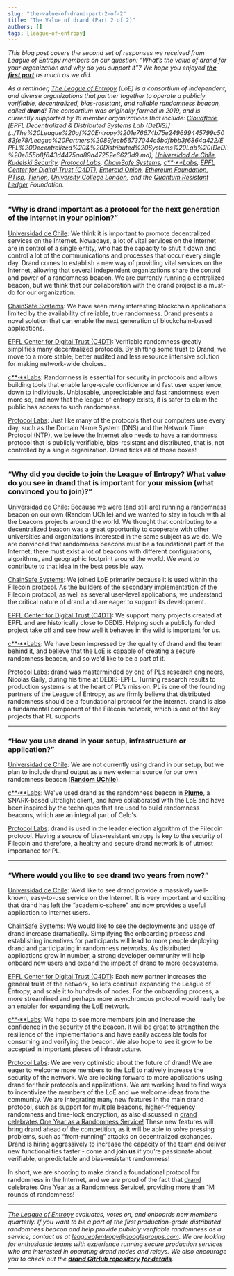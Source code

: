 ```yaml
---
slug: "the-value-of-drand-part-2-of-2"
title: "The Value of drand (Part 2 of 2)"
authors: []
tags: [league-of-entropy]
---
```


*This blog post covers the second set of responses we received from League of Entropy members on our question: “What’s the value of drand for your organization and why do you support it”? We hope you enjoyed [**the first part**](The%20Value%20of%20drand%20(Part%201%20of%202)%200cc0bb5ecb6d471da62152370180701b.md) as much as we did.* 

*As a reminder, [The League of Entropy](https://www.notion.so/The-League-of-Entropy-1e76674b75e249699445799c5083fe78?pvs=21) (LoE) is a consortium of independent, and diverse organizations that partner together to operate a publicly verifiable, decentralized, bias-resistant, and reliable randomness beacon, called **drand**! The consortium was originally formed in 2019, and is currently supported by 16 member organizations that include: [Cloudflare](../The%20League%20of%20Entropy%201e76674b75e249699445799c5083fe78/League%20Partners%2089fecb56737044e5bdfbbb3f6864a422/Cloudflare%2012bbcd90be5f4e42af18599f65019e7e.md), [EPFL Decentralized & Distributed Systems Lab (DeDiS)](../The%20League%20of%20Entropy%201e76674b75e249699445799c5083fe78/League%20Partners%2089fecb56737044e5bdfbbb3f6864a422/EPFL%20Decentralized%20&%20Distributed%20Systems%20Lab%20(DeDi%20e855b8f643d4475aa89a47252e6623d9.md), [Universidad de Chile](../The%20League%20of%20Entropy%201e76674b75e249699445799c5083fe78/League%20Partners%2089fecb56737044e5bdfbbb3f6864a422/Universidad%20de%20Chile%2027708a6027104c3ba708e2d8d7508a66.md), [Kudelski Security](../The%20League%20of%20Entropy%201e76674b75e249699445799c5083fe78/League%20Partners%2089fecb56737044e5bdfbbb3f6864a422/Kudelski%20Security%20d800657770494c6cb39cffb5480407a4.md), [Protocol Labs](../The%20League%20of%20Entropy%201e76674b75e249699445799c5083fe78/League%20Partners%2089fecb56737044e5bdfbbb3f6864a422/Protocol%20Labs%209e18324379574803918146d996c24df5.md), [ChainSafe Systems](../The%20League%20of%20Entropy%201e76674b75e249699445799c5083fe78/League%20Partners%2089fecb56737044e5bdfbbb3f6864a422/ChainSafe%20Systems%20480ac8864a33408dae64fad706c38a8e.md), [c**·**Labs](../The%20League%20of%20Entropy%201e76674b75e249699445799c5083fe78/League%20Partners%2089fecb56737044e5bdfbbb3f6864a422/c%C2%B7Labs%208125559f2fb44804b9e6ca63da70f6b6.md), [EPFL Center for Digital Trust (C4DT)](../The%20League%20of%20Entropy%201e76674b75e249699445799c5083fe78/League%20Partners%2089fecb56737044e5bdfbbb3f6864a422/EPFL%20Center%20for%20Digital%20Trust%20(C4DT)%20dc94bcdadab64950aa1e6bc96cb1e39a.md), [Emerald Onion](../The%20League%20of%20Entropy%201e76674b75e249699445799c5083fe78/League%20Partners%2089fecb56737044e5bdfbbb3f6864a422/Emerald%20Onion%20e22d8bdb07ef4198b283d0436bcc9cf4.md), [Ethereum Foundation](../The%20League%20of%20Entropy%201e76674b75e249699445799c5083fe78/League%20Partners%2089fecb56737044e5bdfbbb3f6864a422/Ethereum%20Foundation%20184fc01bc464488c9570eb543d6c386a.md), [PTisp](../The%20League%20of%20Entropy%201e76674b75e249699445799c5083fe78/League%20Partners%2089fecb56737044e5bdfbbb3f6864a422/PTisp%20f8fa38c9c36d4b4bbbb40fe785e9ae12.md), [Tierion](../The%20League%20of%20Entropy%201e76674b75e249699445799c5083fe78/League%20Partners%2089fecb56737044e5bdfbbb3f6864a422/Tierion%205b38e1b289f44e9d87498eddb788d38f.md), [University College London](../The%20League%20of%20Entropy%201e76674b75e249699445799c5083fe78/League%20Partners%2089fecb56737044e5bdfbbb3f6864a422/University%20College%20London%20af818bec61a542daa950596f01fddf09.md), and the [Quantum Resistant Ledger](../The%20League%20of%20Entropy%201e76674b75e249699445799c5083fe78/League%20Partners%2089fecb56737044e5bdfbbb3f6864a422/Quantum%20Resistant%20Ledger%20b3e60c968098435790c3718f85ed3057.md) Foundation.*

---

### **“Why is drand important as a protocol for the next generation of the Internet in your opinion?”**

[Universidad de Chile](../The%20League%20of%20Entropy%201e76674b75e249699445799c5083fe78/League%20Partners%2089fecb56737044e5bdfbbb3f6864a422/Universidad%20de%20Chile%2027708a6027104c3ba708e2d8d7508a66.md): We think it is important to promote decentralized services on the Internet. Nowadays, a lot of vital services on the Internet are in control of a single entity, who has the capacity to shut it down and control a lot of the communications and processes that occur every single day. Drand comes to establish a new way of providing vital services on the Internet, allowing that several independent organizations share the control and power of a randomness beacon. We are currently running a centralized beacon, but we think that our collaboration with the drand project is a must-do for our organization.

[ChainSafe Systems](../The%20League%20of%20Entropy%201e76674b75e249699445799c5083fe78/League%20Partners%2089fecb56737044e5bdfbbb3f6864a422/ChainSafe%20Systems%20480ac8864a33408dae64fad706c38a8e.md): We have seen many interesting blockchain applications limited by the availability of reliable, true randomness. Drand presents a novel solution that can enable the next generation of blockchain-based applications.

[EPFL Center for Digital Trust (C4DT)](../The%20League%20of%20Entropy%201e76674b75e249699445799c5083fe78/League%20Partners%2089fecb56737044e5bdfbbb3f6864a422/EPFL%20Center%20for%20Digital%20Trust%20(C4DT)%20dc94bcdadab64950aa1e6bc96cb1e39a.md): Verifiable randomness greatly simplifies many decentralized protocols. By shifting some trust to Drand, we move to a more stable, better audited and less resource intensive solution for making network-wide choices.

[c**·**Labs](../The%20League%20of%20Entropy%201e76674b75e249699445799c5083fe78/League%20Partners%2089fecb56737044e5bdfbbb3f6864a422/c%C2%B7Labs%208125559f2fb44804b9e6ca63da70f6b6.md): Randomness is essential for security in protocols and allows building tools that enable large-scale confidence and fast user experience, down to individuals. Unbiasable, unpredictable and fast randomness even more so, and now that the league of entropy exists, it is safer to claim the public has access to such randomness.

[Protocol Labs](../The%20League%20of%20Entropy%201e76674b75e249699445799c5083fe78/League%20Partners%2089fecb56737044e5bdfbbb3f6864a422/Protocol%20Labs%209e18324379574803918146d996c24df5.md): Just like many of the protocols that our computers use every day, such as the Domain Name System (DNS) and the Network Time Protocol (NTP), we believe the Internet also needs to have a randomness protocol that is publicly verifiable, bias-resistant and distributed, that is, not controlled by a single organization. Drand ticks all of those boxes!

---

### **“Why did you decide to join the League of Entropy? What value do you see in drand that is important for your mission (what convinced you to join)?”**

[Universidad de Chile](../The%20League%20of%20Entropy%201e76674b75e249699445799c5083fe78/League%20Partners%2089fecb56737044e5bdfbbb3f6864a422/Universidad%20de%20Chile%2027708a6027104c3ba708e2d8d7508a66.md): Because we were (and still are) running a randomness beacon on our own (Random UChile) and we wanted to stay in touch with all the beacons projects around the world. We thought that contributing to a decentralized beacon was a great opportunity to cooperate with other universities and organizations interested in the same subject as we do. We are convinced that randomness beacons must be a foundational part of the Internet; there must exist a lot of beacons with different configurations, algorithms, and geographic footprint around the world. We want to contribute to that idea in the best possible way.

[ChainSafe Systems](../The%20League%20of%20Entropy%201e76674b75e249699445799c5083fe78/League%20Partners%2089fecb56737044e5bdfbbb3f6864a422/ChainSafe%20Systems%20480ac8864a33408dae64fad706c38a8e.md): We joined LoE primarily because it is used within the Filecoin protocol. As the builders of the secondary implementation of the Filecoin protocol, as well as several user-level applications, we understand the critical nature of drand and are eager to support its development.

[EPFL Center for Digital Trust (C4DT)](../The%20League%20of%20Entropy%201e76674b75e249699445799c5083fe78/League%20Partners%2089fecb56737044e5bdfbbb3f6864a422/EPFL%20Center%20for%20Digital%20Trust%20(C4DT)%20dc94bcdadab64950aa1e6bc96cb1e39a.md): We support many projects created at EPFL and are historically close to DEDIS. Helping such a publicly funded project take off and see how well it behaves in the wild is important for us.

[c**·**Labs](../The%20League%20of%20Entropy%201e76674b75e249699445799c5083fe78/League%20Partners%2089fecb56737044e5bdfbbb3f6864a422/c%C2%B7Labs%208125559f2fb44804b9e6ca63da70f6b6.md): We have been impressed by the quality of drand and the team behind it, and believe that the LoE is capable of creating a secure randomness beacon, and so we'd like to be a part of it.

[Protocol Labs](../The%20League%20of%20Entropy%201e76674b75e249699445799c5083fe78/League%20Partners%2089fecb56737044e5bdfbbb3f6864a422/Protocol%20Labs%209e18324379574803918146d996c24df5.md): drand was masterminded by one of PL’s research engineers, Nicolas Gaily, during his time at DEDIS-EPFL. Turning research results to production systems is at the heart of PL’s mission. PL is one of the founding partners of the League of Entropy, as we firmly believe that distributed randomness should be a foundational protocol for the Internet. drand is also a fundamental component of the Filecoin network, which is one of the key projects that PL supports.

---

### **“How you use drand in your setup, infrastructure or application?”**

[Universidad de Chile](../The%20League%20of%20Entropy%201e76674b75e249699445799c5083fe78/League%20Partners%2089fecb56737044e5bdfbbb3f6864a422/Universidad%20de%20Chile%2027708a6027104c3ba708e2d8d7508a66.md): We are not currently using drand in our setup, but we plan to include drand output as a new external source for our own randomness beacon ([**Random UChile**](https://random.uchile.cl/)).

[c**·**Labs](../The%20League%20of%20Entropy%201e76674b75e249699445799c5083fe78/League%20Partners%2089fecb56737044e5bdfbbb3f6864a422/c%C2%B7Labs%208125559f2fb44804b9e6ca63da70f6b6.md): We've used drand as the randomness beacon in [**Plumo**](https://medium.com/celoorg/celo-sets-sights-on-becoming-fastest-evm-chain-through-collaboration-with-mysten-labs-e88b426aee83), a SNARK-based ultralight client, and have collaborated with the LoE and have been inspired by the techniques that are used to build randomness beacons, which are an integral part of Celo's

[Protocol Labs](../The%20League%20of%20Entropy%201e76674b75e249699445799c5083fe78/League%20Partners%2089fecb56737044e5bdfbbb3f6864a422/Protocol%20Labs%209e18324379574803918146d996c24df5.md): drand is used in the leader election algorithm of the Filecoin protocol. Having a source of bias-resistant entropy is key to the security of Filecoin and therefore, a healthy and secure drand network is of utmost importance for PL.

---

### **“Where would you like to see drand two years from now?”**

[Universidad de Chile](../The%20League%20of%20Entropy%201e76674b75e249699445799c5083fe78/League%20Partners%2089fecb56737044e5bdfbbb3f6864a422/Universidad%20de%20Chile%2027708a6027104c3ba708e2d8d7508a66.md): We’d like to see drand provide a massively well-known, easy-to-use service on the Internet. It is very important and exciting that drand has left the “academic-sphere” and now provides a useful application to Internet users.

[ChainSafe Systems](../The%20League%20of%20Entropy%201e76674b75e249699445799c5083fe78/League%20Partners%2089fecb56737044e5bdfbbb3f6864a422/ChainSafe%20Systems%20480ac8864a33408dae64fad706c38a8e.md): We would like to see the deployments and usage of drand increase dramatically. Simplifying the onboarding process and establishing incentives for participants will lead to more people deploying drand and participating in randomness networks. As distributed applications grow in number, a strong developer community will help onboard new users and expand the impact of drand to more ecosystems.

[EPFL Center for Digital Trust (C4DT)](../The%20League%20of%20Entropy%201e76674b75e249699445799c5083fe78/League%20Partners%2089fecb56737044e5bdfbbb3f6864a422/EPFL%20Center%20for%20Digital%20Trust%20(C4DT)%20dc94bcdadab64950aa1e6bc96cb1e39a.md): Each new partner increases the general trust of the network, so let’s continue expanding the League of Entropy, and scale it to hundreds of nodes. For the onboarding process, a more streamlined and perhaps more asynchronous protocol would really be an enabler for expanding the LoE network.

[c**·**Labs](../The%20League%20of%20Entropy%201e76674b75e249699445799c5083fe78/League%20Partners%2089fecb56737044e5bdfbbb3f6864a422/c%C2%B7Labs%208125559f2fb44804b9e6ca63da70f6b6.md): We hope to see more members join and increase the confidence in the security of the beacon. It will be great to strengthen the resilience of the implementations and have easily accessible tools for consuming and verifying the beacon. We also hope to see it grow to be accepted in important pieces of infrastructure.

[Protocol Labs](../The%20League%20of%20Entropy%201e76674b75e249699445799c5083fe78/League%20Partners%2089fecb56737044e5bdfbbb3f6864a422/Protocol%20Labs%209e18324379574803918146d996c24df5.md): We are very optimistic about the future of drand! We are eager to welcome more members to the LoE to natively increase the security of the network. We are looking forward to more applications using drand for their protocols and applications. We are working hard to find ways to incentivize the members of the LoE and we welcome ideas from the community. We are integrating many new features in the main drand protocol, such as support for multiple beacons, higher-frequency randomness and time-lock encryption, as also discussed in [drand celebrates One Year as a Randomness Service!](drand%20celebrates%20One%20Year%20as%20a%20Randomness%20Service!%20c66f0a909f034eae8f9bdc1b69d4014b.md) These new features will bring drand ahead of the competition, as it will be able to solve pressing problems, such as “front-running” attacks on decentralized exchanges. Drand is hiring aggressively to increase the capacity of the team and deliver new functionalities faster - come and **join us** if you’re passionate about verifiable, unpredictable and bias-resistant randomness!

In short, we are shooting to make drand a foundational protocol for randomness in the Internet, and we are proud of the fact that [drand celebrates One Year as a Randomness Service!](drand%20celebrates%20One%20Year%20as%20a%20Randomness%20Service!%20c66f0a909f034eae8f9bdc1b69d4014b.md), providing more than 1M rounds of randomness!

---

*[The League of Entropy](https://www.notion.so/The-League-of-Entropy-1e76674b75e249699445799c5083fe78?pvs=21) evaluates, votes on, and onboards new members quarterly. If you want to be a part of the first production-grade distributed randomness beacon and help provide publicly verifiable randomness as a service, contact us at leagueofentropy@googlegroups.com. We are looking for enthusiastic teams with experience running secure production services who are interested in operating drand nodes and relays. We also encourage you to check out the [**drand GitHub repository for details**](https://github.com/drand).*

---
